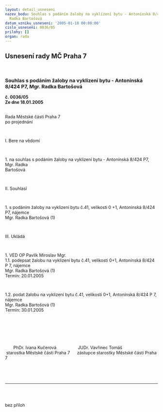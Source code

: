 ```yaml
---
layout: detail_usneseni
nazev_bodu: Souhlas s podáním žaloby na vyklizení bytu - Antonínská 8/424 P7, Mgr.
  Radka Bartošová
datum_vzniku_usneseni: '2005-01-18 00:00:00'
cislo_usneseni: 0036/05
prilohy: []
organ: rada
---
```

<div id="ucUsn_pList" class="usn">
	<span><h2>Usnesení rady MČ Praha 7 </h2>
<br></span><div class="standBody">
<span><h3>Souhlas s podáním žaloby na vyklizení bytu - Antonínská 8/424 P7, Mgr. Radka Bartošová</h3></span><div class="center">
		<strong>č. 0036/05</strong><br>
	</div>
<div class="center">
		<strong>Ze dne 18.01.2005</strong><br><br>
	</div>
<p>Rada Městské části Praha 7 <br>po projednání<br></p>
<br><p>I. Bere na vědomí<br></p>
<br><p>1. na souhlas s podáním žaloby na vyklizení bytu - Antonínská 8/424 P7, Mgr. Radka <br>Bartošová<br></p>
<br><p>II. Souhlasí<br></p>
<br><p>1. s podáním žaloby na vyklizení bytu č.41, velikosti 0 +1, Antonínská 8/424 P7, nájemce <br>Mgr. Radka Bartošová (1)<br></p>
<br><p>III. Ukládá<br></p>
<br><p>1. VED OP Pavlík Miroslav Mgr.<br>1.1. podepsat žalobu na vyklizení bytu č.41, velikosti 0+1, Antonínská 8/424 P 7, nájemce <br>Mgr. Radka Bartošová (1)<br>Termín: 20.01.2005<br></p>
<br><p>1.2. podat žalobu na vyklizení bytu č.41, velikosti 0+1, Antonínská 8/424 P 7, nájemce <br>Mgr. Radka Bartošová (1)<br>Termín: 30.01.2005</p>
<br><p> </p>
<br><p>       PhDr. Ivana Kučerová                  JUDr. Vavřinec Tomáš<br> starostka Městské části Praha 7      zástupce starostky Městské části Praha 7</p>
<br><p><br></p>
<hr>
<br><br><p>bez příloh</p>
</div>
</div>